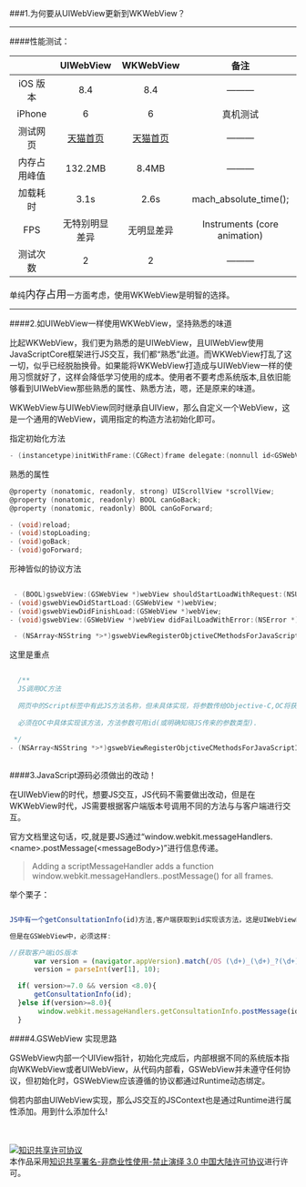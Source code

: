 
###1.为何要从UIWebView更新到WKWebView？
***

####性能测试：

<font size=2>

|           	        | UIWebView          	 | WKWebView      |    备注     |
| :--------------------: |:----------------------:| :-------------------------:| :--------------------:|
| iOS 版本     	         | 8.4          | 8.4        |  ———   |
| iPhone     	         | 6           |   6        | 真机测试   |
| 测试网页|[天猫首页](http://www.tmall.com)|[天猫首页](http://www.tmall.com) |———|
| 内存占用峰值	 | 132.2MB     |    8.4MB |———|
| 加载耗时	 	| 3.1s     |    2.6s |  mach_absolute_time(); |
| FPS	 		| 无特别明显差异      |    无明显差异 |  Instruments (core animation) |
| 测试次数	 	| 2     |    2 |———|
  
 </font>
 
 单纯<font size=4>内存占用</font>一方面考虑，使用WKWebView是明智的选择。
***
####2.如UIWebView一样使用WKWebView，坚持熟悉的味道

<p>比起WKWebView，我们更为熟悉的是UIWebView，且UIWebView使用JavaScriptCore框架进行JS交互，我们都“熟悉”此道。而WKWebView打乱了这一切，似乎已经脱胎换骨。如果能将WKWebView打造成与UIWebView一样的使用习惯就好了，这样会降低学习使用的成本。使用者不要考虑系统版本,且依旧能够看到UIWebView那些熟悉的属性、熟悉方法，嗯，还是原来的味道。</p>
 <p> WKWebView与UIWebView同时继承自UIView，那么自定义一个WebView，这是一个通用的WebView，调用指定的构造方法初始化即可。</p>
  
   <p>指定初始化方法</p>
   
```objective-c
- (instancetype)initWithFrame:(CGRect)frame delegate:(nonnull id<GSWebViewDelegate>)delegate JSPerformer:(nonnull id)performer; 
```

 <p>熟悉的属性</p>
 
```objective-c
@property (nonatomic, readonly, strong) UIScrollView *scrollView;
@property (nonatomic, readonly) BOOL canGoBack;
@property (nonatomic, readonly) BOOL canGoForward; 

- (void)reload;
- (void)stopLoading;
- (void)goBack;
- (void)goForward;
```

 <p>形神皆似的协议方法</p>
  
```objective-c
 
 - (BOOL)gswebView:(GSWebView *)webView shouldStartLoadWithRequest:(NSURLRequest *)request navigationType:(GSWebViewNavigationType)navigationType;
- (void)gswebViewDidStartLoad:(GSWebView *)webView;
- (void)gswebViewDidFinishLoad:(GSWebView *)webView;
- (void)gswebView:(GSWebView *)webView didFailLoadWithError:(NSError *)error; 

 - (NSArray<NSString *>*)gswebViewRegisterObjctiveCMethodsForJavaScriptInteraction;
```
 
 <p>这里是重点</p>
   
```objective-c
 
  /**
  JS调用OC方法
 
  网页中的Script标签中有此JS方法名称，但未具体实现，将参数传给Objective-C,OC将获取到的参数做下一步处理
 
  必须在OC中具体实现该方法，方法参数可用id(或明确知晓JS传来的参数类型).
 
 */
- (NSArray<NSString *>*)gswebViewRegisterObjctiveCMethodsForJavaScriptInteraction;
 
```

####3.JavaScript源码必须做出的改动！
  <p> 在UIWebView的时代，想要JS交互，JS代码不需要做出改动，但是在WKWebView时代，JS需要根据客户端版本号调用不同的方法与与客户端进行交互。</p>
  
  官方文档里这句话，哎,就是要JS通过“window.webkit.messageHandlers.\<name\>.postMessage(\<messageBody\>)”进行信息传递。
  > Adding a scriptMessageHandler adds a function window.webkit.messageHandlers.<name>.postMessage(<messageBody>) for all frames.
  
  举个栗子：
  
  ```javascript
  
  JS中有一个getConsultationInfo(id)方法,客户端获取到id实现该方法，这是UIWebView时代
  
  但是在GSWebView中，必须这样:
  
//获取客户端iOS版本
        var version = (navigator.appVersion).match(/OS (\d+)_(\d+)_?(\d+)?/);  
        version = parseInt(ver[1], 10);  
 
	if( version>=7.0 && version <8.0){
		getConsultationInfo(id);
	}else if(version>=8.0){
		 window.webkit.messageHandlers.getConsultationInfo.postMessage(id)
	} 
 
```
  
####4.GSWebView 实现思路
 
 <p> GSWebView内部一个UIView指针，初始化完成后，内部根据不同的系统版本指向WKWebView或者UIWebView，从代码内部看，GSWebView并未遵守任何协议，但初始化时，GSWebView应该遵循的协议都通过Runtime动态绑定。</p>
 
 <p>倘若内部由UIWebView实现，那么JS交互的JSContext也是通过Runtime进行属性添加。用到什么添加什么!</p>
  
 <br></br>
<a rel="license" href="http://creativecommons.org/licenses/by-nc-nd/3.0/cn/"><img alt="知识共享许可协议" style="border-width:0" src="https://i.creativecommons.org/l/by-nc-nd/3.0/cn/88x31.png" /></a><br />本作品采用<a rel="license" href="http://creativecommons.org/licenses/by-nc-nd/3.0/cn/">知识共享署名-非商业性使用-禁止演绎 3.0 中国大陆许可协议</a>进行许可。
 
